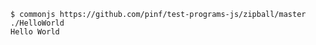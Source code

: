 
    $ commonjs https://github.com/pinf/test-programs-js/zipball/master ./HelloWorld
    Hello World
